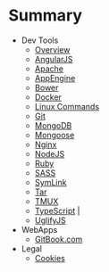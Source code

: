 # Summary

* Dev Tools
    * [Overview](docs/devtools/overview.md)
    * [AngularJS](docs/devtools/angularjs)
    * [Apache](docs/devtools/apache.md)
    * [AppEngine](docs/devtools/appengine.md)
    * [Bower](docs/devtools/bower.md)
    * [Docker](docs/devtools/docker.md)
    * [Linux Commands](docs/devtools/linuxcommands.md)
    * [Git](docs/devtools/git.md)
    * [MongoDB](docs/devtools/mongodb.md)
    * [Mongoose](docs/devtools/mongoose.md)
    * [Nginx](docs/devtools/nginx.md)
    * [NodeJS](docs/devtools/nodejs.md)
    * [Ruby](docs/devtools/ruby.md)
    * [SASS](docs/devtools/sass.md)
    * [SymLink](docs/devtools/symlink)
    * [Tar](docs/devtools/tar.md)
    * [TMUX](docs/devtools/tmux.md)
    * [TypeScript](docs/devtools/typescript.md) | 
    * [UglifyJS](docs/devtools/uglifyjs)
* WebApps 
    * [GitBook.com](docs/webapps/gitbook.md)
* Legal
    * [Cookies](docs/legal/cookies.md) 